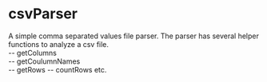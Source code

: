 # csvParser

A simple comma separated values file parser.
The parser has several helper functions to analyze a csv file.                                                                              
-- getColumns   
-- getCoulumnNames                                                                                                                         
-- getRows                                                                                                                                  -- countRows
etc.
